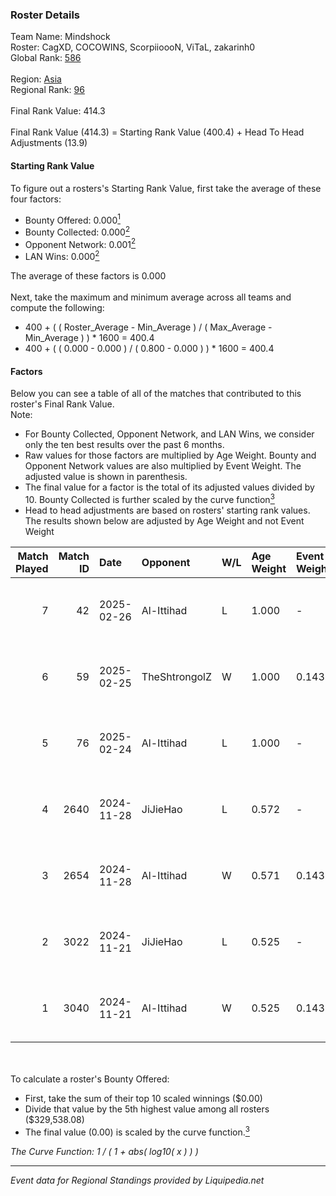 ### Roster Details<br />
Team Name: Mindshock<br />
Roster: CagXD, COCOWINS, ScorpiioooN, ViTaL, zakarinh0<br />
Global Rank: [586](../standings_global.md)<br />
<br />
Region: [Asia]( ../standings_asia.md)<br />
Regional Rank: [96]( ../standings_asia.md)<br />
<br />
Final Rank Value:  414.3<br />
<br />
Final Rank Value (414.3) = Starting Rank Value (400.4) + Head To Head Adjustments (13.9)<br />

#### Starting Rank Value<br />
To figure out a rosters's Starting Rank Value, first take the average of these four factors:<br />
- Bounty Offered: 0.000[<sup>1</sup>](#table2)
- Bounty Collected: 0.000[<sup>2</sup>](#table1)
- Opponent Network: 0.001[<sup>2</sup>](#table1)
- LAN Wins: 0.000[<sup>2</sup>](#table1)

The average of these factors is 0.000<br />
<br />
Next, take the maximum and minimum average across all teams and compute the following:<br />
- 400 + ( ( Roster_Average - Min_Average ) / ( Max_Average - Min_Average ) ) * 1600 = 400.4
- 400 + ( ( 0.000 - 0.000 ) / ( 0.800 - 0.000 ) ) * 1600 = 400.4


#### Factors<br />
Below you can see a table of all of the matches that contributed to this roster's Final Rank Value.<br />
Note:<br />

- For Bounty Collected, Opponent Network, and LAN Wins, we consider only the ten best results over the past 6 months.
- Raw values for those factors are multiplied by Age Weight. Bounty and Opponent Network values are also multiplied by Event Weight. The adjusted value is shown in parenthesis.
- The final value for a factor is the total of its adjusted values divided by 10. Bounty Collected is further scaled by the curve function[<sup>3</sup>](#curveFunction)
- Head to head adjustments are based on rosters' starting rank values. The results shown below are adjusted by Age Weight and not Event Weight
<span id="table1"></span><br />


| Match Played | Match ID | Date       | Opponent      | W/L | Age Weight | Event Weight | Bounty Collected | Opponent Network | LAN Wins  | H2H Adj. | Roster                                         |
| -: | -: | :- | :- | :- | :- | :- | :- | :- | :- | -: | :- |
|            7 |       42 | 2025-02-26 | Al-Ittihad    | L   | 1.000      | -            | -                | -                | -         |    -5.54 | CagXD, COCOWINS, ScorpiioooN, ViTaL, zakarinh0 |
|            6 |       59 | 2025-02-25 | TheShtrongolZ | W   | 1.000      | 0.143        | 0.000 (0.000)    | 0.000 (0.000)    | 0 (0.000) |    14.62 | CagXD, COCOWINS, ScorpiioooN, ViTaL, zakarinh0 |
|            5 |       76 | 2025-02-24 | Al-Ittihad    | L   | 1.000      | -            | -                | -                | -         |    -5.03 | CagXD, COCOWINS, ScorpiioooN, ViTaL, zakarinh0 |
|            4 |     2640 | 2024-11-28 | JiJieHao      | L   | 0.572      | -            | -                | -                | -         |    -3.81 | 7kick, CagXD, NAKO, ViTaL, zakarinh0           |
|            3 |     2654 | 2024-11-28 | Al-Ittihad    | W   | 0.571      | 0.143        | 0.000 (0.000)    | 0.050 (0.004)    | 0 (0.000) |     8.96 | 7kick, CagXD, NAKO, ViTaL, zakarinh0           |
|            2 |     3022 | 2024-11-21 | JiJieHao      | L   | 0.525      | -            | -                | -                | -         |    -3.48 | 7kick, CagXD, NAKO, ViTaL, zakarinh0           |
|            1 |     3040 | 2024-11-21 | Al-Ittihad    | W   | 0.525      | 0.143        | 0.000 (0.000)    | 0.050 (0.004)    | 0 (0.000) |     8.16 | 7kick, CagXD, NAKO, ViTaL, zakarinh0           |

<br />
<span id="table2"></span><br />
To calculate a roster's Bounty Offered:<br />

- First, take the sum of their top 10 scaled winnings ($0.00)
- Divide that value by the 5th highest value among all rosters ($329,538.08)
- The final value (0.00) is scaled by the curve function.[<sup>3</sup>](#curveFunction)

<span id="curveFunction"></span>_The Curve Function: 1 / ( 1 + abs( log10( x ) ) )_<br />

---
_Event data for Regional Standings provided by Liquipedia.net_<br />
